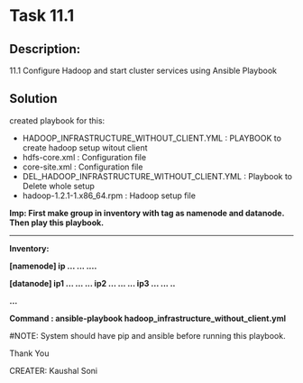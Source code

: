 # Task 11.1

## Description:

11.1 Configure Hadoop and start cluster
services using Ansible Playbook


## Solution

created playbook for this:

- HADOOP_INFRASTRUCTURE_WITHOUT_CLIENT.YML : PLAYBOOK to create hadoop setup witout client
- hdfs-core.xml      :  Configuration file
- core-site.xml      :  Configuration file
- DEL_HADOOP_INFRASTRUCTURE_WITHOUT_CLIENT.YML : Playbook to Delete whole setup
- hadoop-1.2.1-1.x86_64.rpm      :   Hadoop setup file


<b>

Imp: First make group in inventory with tag as namenode and datanode. Then play this playbook.

---
Inventory:

[namenode]
ip ...  ... ....

[datanode]
ip1 ... ... ...
ip2 ... ... ...
ip3 ... ... ..

...




Command : ansible-playbook hadoop_infrastructure_without_client.yml
</b>

#NOTE: System should have pip and ansible before running this playbook. 

Thank You 


CREATER: Kaushal Soni

